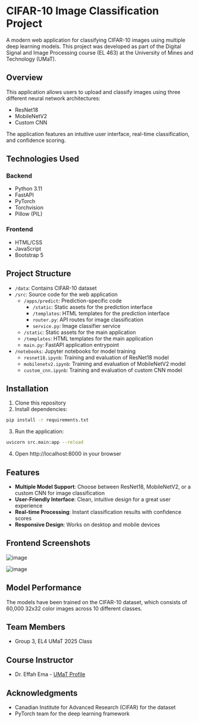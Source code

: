 # CIFAR-10 Image Classification Project

A modern web application for classifying CIFAR-10 images using multiple deep learning models. This project was developed as part of the Digital Signal and Image Processing course (EL 463) at the University of Mines and Technology (UMaT).

## Overview

This application allows users to upload and classify images using three different neural network architectures:
- ResNet18
- MobileNetV2
- Custom CNN

The application features an intuitive user interface, real-time classification, and confidence scoring.

## Technologies Used

### Backend
- Python 3.11
- FastAPI
- PyTorch
- Torchvision
- Pillow (PIL)

### Frontend
- HTML/CSS
- JavaScript
- Bootstrap 5

## Project Structure

- `/data`: Contains CIFAR-10 dataset
- `/src`: Source code for the web application
  - `/apps/predict`: Prediction-specific code
    - `/static`: Static assets for the prediction interface
    - `/templates`: HTML templates for the prediction interface
    - `router.py`: API routes for image classification
    - `service.py`: Image classifier service
  - `/static`: Static assets for the main application
  - `/templates`: HTML templates for the main application
  - `main.py`: FastAPI application entrypoint
- `/notebooks`: Jupyter notebooks for model training
  - `resnet18.ipynb`: Training and evaluation of ResNet18 model
  - `mobilenetv2.ipynb`: Training and evaluation of MobileNetV2 model
  - `custom_cnn.ipynb`: Training and evaluation of custom CNN model

## Installation

1. Clone this repository
2. Install dependencies:

```bash
pip install -r requirements.txt
```

3. Run the application:

```bash
uvicorn src.main:app --reload
```

4. Open http://localhost:8000 in your browser

## Features

- **Multiple Model Support**: Choose between ResNet18, MobileNetV2, or a custom CNN for image classification
- **User-Friendly Interface**: Clean, intuitive design for a great user experience
- **Real-time Processing**: Instant classification results with confidence scores
- **Responsive Design**: Works on desktop and mobile devices

## Frontend Screenshots

![image](https://github.com/user-attachments/assets/28a94e1a-faca-4219-9a4e-5ce5ee912403)

![image](https://github.com/user-attachments/assets/25cba6ed-048c-4c0c-a419-f377f8835eef)


## Model Performance

The models have been trained on the CIFAR-10 dataset, which consists of 60,000 32x32 color images across 10 different classes.

## Team Members

- Group 3, EL4 UMaT 2025 Class

## Course Instructor

- Dr. Effah Ema - [UMaT Profile](https://www.umat.edu.gh/staffinfo/staffDetailed.php?contactID=171)

## Acknowledgments

- Canadian Institute for Advanced Research (CIFAR) for the dataset
- PyTorch team for the deep learning framework
